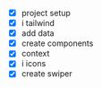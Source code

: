 - [x] project setup
- [x] i tailwind
- [x] add data
- [x] create components
- [x] context
- [x] i icons
- [x] create swiper